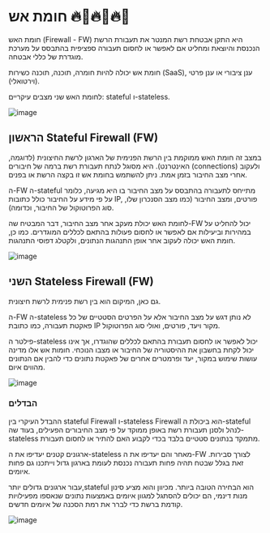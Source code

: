 # חומת אש 🔥🧱🔥🧱🔥🧱


חומת האש (Firewall - FW) היא התקן אבטחת רשת המנטר את תעבורת הרשת הנכנסת והיוצאת ומחליט אם לאפשר או לחסום תעבורה ספציפית בהתבסס על מערכת מוגדרת של כללי אבטחה.

חומת אש יכולה להיות חומרה, תוכנה, תוכנה כשירות (SaaS), ענן ציבורי או ענן פרטי (וירטואלי). 

לחומת האש שני מצבים עיקריים: stateful ו-stateless.

![image](https://github.com/user-attachments/assets/93e87ef5-f502-4e06-819b-83f74b464edb)

## הראשון Stateful Firewall (FW)
במצב זה חומת האש ממוקמת בין הרשת הפנימית של הארגון לרשת החיצונית (לדוגמה, האינטרנט). היא מסוגל לנתח תעבורת רשת ברמה של חיבורים (connections) ולעקוב אחרי מצב החיבור בזמן אמת. ניתן להשתמש בחומת אש זו בקצה הרשת או בפנים.

ה-FW ה-stateful מתייחס לתעבורה בהתבסס על מצב החיבור בו היא מגיעה, כלומר על פי מידע על החיבור כולל כתובות IP, פורטים, ומצב החיבור (כמו מצב הסנכרון שלו, סוג הפרוטוקול של החיבור, וכדומה).
 
לחומת האש יכולת מעקב אחר מצב החיבור, דבר המבטיח שה-FW יכול להחליט על במהירות וביעילות אם לאפשר או לחסום פעולות בהתאם לכללים המוגדרים. כמו כן, חומת האש יכולה לעקוב אחר אופן התנהגות הנתונים, ולקטלג דפוסי התנהגות.

![image](https://github.com/user-attachments/assets/019789d3-a8ee-481c-b3fb-1dddfc795015)

## השני Stateless Firewall (FW)
 
גם כאן, המיקום הוא בין רשת פנימית לרשת חיצונית.
 
ה-FW ה-stateless לא נותן דגש על מצב החיבור אלא על הפרטים הסטטיים של כל פאקטת תעבורה, כמו כתובת IP מקור ויעד, פורטים, ואולי סוג הפרוטוקול.

פילטר ה-stateless יכול לאפשר או לחסום תעבורת בהתאם לכללים שהוגדרו, אך אינו יכול לקחת בחשבון את ההיסטוריה של החיבור או מצבו הנוכחי. חומות אש אלו מדינה עושות שימוש במקור, יעד ופרמטרים אחרים של פאקטת נתונים כדי להבין אם הנתונים מהווים איום.

![image](https://github.com/user-attachments/assets/444cc940-d7ca-4257-a021-54464f87bcc1)

### הבדלים
ההבדל העיקרי בין stateful Firewall ו-stateless Firewall הוא ביכולת ה-stateful לנהל ולסנן תעבורת רשת באופן ממוקד על פי מצב החיבורים הפעילים, בעוד שה-stateless מתמקד בנתונים סטטיים בלבד בכדי לקבוע האם להתיר או לחסום תעבורת.

ארגונים קטנים יעדיפו את ה-stateless מאחר והם יעדיפו את ה-FW לצורך סבירות. זאת בגלל שבטח תהיה פחות תעבורה נכנסת לעומת בארגון גדול וייתכנו גם פחות איומים. 

עבור ארגונים גדולים יותר,stateful הוא הבחירה הטובה ביותר. מכיוון והוא מציע סינון מנות דינמי, הם יכולים להסתגל למגוון איומים באמצעות נתונים שנאספו מפעילויות קודמת ברשת כדי לברר את רמת הסכנה של איומים חדשים.

![image](https://github.com/user-attachments/assets/6ae8e265-0857-4b2d-a805-958db05457e3)

